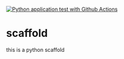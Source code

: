 [![Python application test with Github Actions](https://github.com/SarahBunker/scaffold/actions/workflows/main.yml/badge.svg)](https://github.com/SarahBunker/scaffold/actions/workflows/main.yml)

# scaffold
this is a python scaffold
